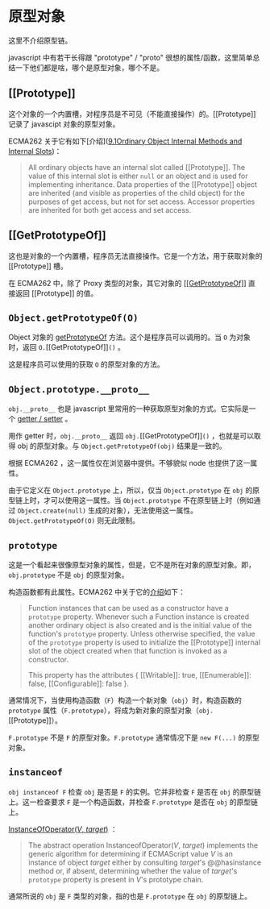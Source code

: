 # 原型对象

这里不介绍原型链。

javascript 中有若干长得跟 "prototype" / "proto" 很想的属性/函数，这里简单总结一下他们都是啥，哪个是原型对象，哪个不是。

## [[Prototype]]

这个对象的一个内置槽，对程序员是不可见（不能直接操作）的。[[Prototype]] 记录了 javascipt 对象的原型对象。

ECMA262 关于它有如下[介绍]([9.1Ordinary Object Internal Methods and Internal Slots](https://www.ecma-international.org/ecma-262/#sec-ordinary-object-internal-methods-and-internal-slots))：

> All ordinary objects have an internal slot called [[Prototype]]. The value of this internal slot is either `null` or an object and is used for implementing inheritance. Data properties of the [[Prototype]] object are inherited (and visible as properties of the child object) for the purposes of get access, but not for set access. Accessor properties are inherited for both get access and set access.

## [[GetPrototypeOf]]

这也是对象的一个内置槽，程序员无法直接操作。它是一个方法，用于获取对象的 [[Prototype]] 槽。

在 ECMA262 中，除了 Proxy 类型的对象，其它对象的 [\[\[GetPrototypeOf\]\]](https://www.ecma-international.org/ecma-262/#sec-ordinary-object-internal-methods-and-internal-slots-getprototypeof) 直接返回 [[Prototype]] 的值。

## `Object.getPrototypeOf(O)`

Object 对象的 [getPrototypeOf](https://www.ecma-international.org/ecma-262/#sec-object.getprototypeof) 方法。这个是程序员可以调用的。当 `O` 为对象时，返回 `O.`[[GetPrototypeOf]]`()` 。

这是程序员可以使用的获取 `O` 的原型对象的方法。

## `Object.prototype.__proto__`

`obj.__proto__` 也是 javascript 里常用的一种获取原型对象的方式。它实际是一个 [getter / setter](https://www.ecma-international.org/ecma-262/#sec-object.prototype.__proto__) 。

用作 getter 时，`obj.__proto__` 返回 `obj.`[[GetPrototypeOf]]`()` ，也就是可以取得 obj 的原型对象。与 `Object.getPrototypeOf(obj)` 结果是一致的。

根据 ECMA262 ，这一属性仅在浏览器中提供。不够貌似 node 也提供了这一属性。

由于它定义在 `Object.prototype` 上，所以，仅当 `Object.prototype` 在 `obj` 的原型链上时，才可以使用这一属性。当 `Object.prototype` 不在原型链上时（例如通过 `Object.create(null)` 生成的对象），无法使用这一属性。`Object.getPrototypeOf(O)` 则无此限制。

## `prototype`

这是一个看起来很像原型对象的属性，但是，它不是所在对象的原型对象。即，`obj.prototype` 不是 `obj` 的原型对象。

构造函数都有此属性。ECMA262 中关于它的[介绍](https://www.ecma-international.org/ecma-262/#sec-function-instances-prototype)如下：

> Function instances that can be used as a constructor have a `prototype` property. Whenever such a Function instance is created another ordinary object is also created and is the initial value of the function's `prototype` property. Unless otherwise specified, the value of the `prototype` property is used to initialize the [[Prototype]] internal slot of the object created when that function is invoked as a constructor.
>
> This property has the attributes { [[Writable]]: true, [[Enumerable]]: false, [[Configurable]]: false }.

通常情况下，当使用构造函数（`F`）构造一个新对象（`obj`）时，构造函数的 `prototype` 属性（`F.prototype`），将成为新对象的原型对象（`obj.`[[Prototype]]）。

`F.prototype` 不是 `F` 的原型对象。`F.prototype` 通常情况下是 `new F(...)` 的原型对象。

## `instanceof`

`obj instanceof F` 检查 `obj` 是否是 `F` 的实例。它并非检查 `F` 是否在 `obj` 的原型链上。这一检查要求 `F` 是一个构造函数，并检查 `F.prototype` 是否在 `obj` 的原型链上。

[InstanceOfOperator(*V*, *target*)](https://www.ecma-international.org/ecma-262/#sec-instanceofoperator) ：
> The abstract operation InstanceofOperator(*V*, *target*) implements the generic algorithm for determining if ECMAScript value *V* is an instance of object *target* either by consulting *target*'s @@hasinstance method or, if absent, determining whether the value of *target*'s `prototype` property is present in *V*'s prototype chain.

通常所说的 `obj` 是 `F` 类型的对象，指的也是 `F.prototype` 在 `obj` 的原型链上。
